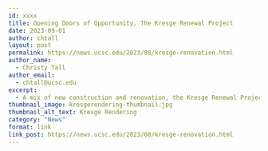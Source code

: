 ```yaml
---
id: xxxx
title: Opening Doors of Opportunity, The Kresge Renewal Project
date: 2023-09-01
author: chtall
layout: post
permalink: https://news.ucsc.edu/2023/08/kresge-renovation.html
author_name:
  - Christy Tall
author_email:
  - chtall@ucsc.edu
excerpt:
  - A mix of new construction and renovation, the Kresge Renewal Project includes more housing and new academic space, all designed to strengthen the student experience
thumbnail_image: kresgerendering-thumbnail.jpg
thumbnail_alt_text: Kresge Rendering
category: "News"
format: link
link_post: https://news.ucsc.edu/2023/08/kresge-renovation.html
---
```

